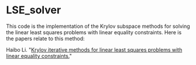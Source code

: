 # LSE_solver

This code is the implementation of the Krylov subspace methods for solving the linear least squares problems with linear equality constraints.
Here is the papers relate to this method:

Haibo Li. "[Krylov iterative methods for linear least squares problems with linear equality constraints.](https://doi.org/10.48550/arXiv.2501.01655)"





